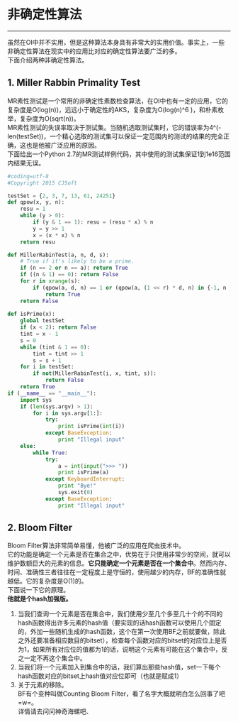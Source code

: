 # 非确定性算法  
***
虽然在OI中并不实用，但是这种算法本身具有非常大的实用价值。事实上，一些非确定性算法在现实中的应用比对应的确定性算法要广泛的多。  
下面介绍两种非确定性算法。  
## 1. Miller Rabbin Primality Test  
MR素性测试是一个常用的非确定性素数检查算法，在OI中也有一定的应用，它的复杂度是O(log(n))，远远小于确定性的AKS，复杂度为O(log(n)^6 )，和朴素枚举，复杂度为O(sqrt(n))。  
MR素性测试的失误率取决于测试集。当随机选取测试集时，它的错误率为4^(-len(testSet))，一个精心选取的测试集可以保证一定范围内的测试的结果的完全正确，这也是他被广泛应用的原因。  
下面给出一个Python 2.7的MR测试样例代码，其中使用的测试集保证1到1e16范围内结果无误。  

```python
#coding=utf-8
#Copyright 2015 CJSoft

testSet = {2, 3, 7, 13, 61, 24251}
def qpow(x, y, n):
	resu = 1
	while (y > 0):
		if (y & 1 == 1): resu = (resu * x) % n
		y = y >> 1
		x = (x * x) % n
	return resu

def MillerRabinTest(a, n, d, s):
	# True if it's likely to be a prime.
	if (n == 2 or n == a): return True
	if ((n & 1) == 0): return False
	for r in xrange(s):
		if (qpow(a, d, n) == 1 or (qpow(a, (1 << r) * d, n) in {-1, n - 1})):
			return True
	return False
	
def isPrime(x):
	global testSet
	if (x < 2): return False
	tint = x - 1
	s = 0
	while (tint & 1 == 0):
		tint = tint >> 1
		s = s + 1
	for i in testSet:
		if not(MillerRabinTest(i, x, tint, s)): 
			return False
	return True
if (__name__ == "__main__"):
	import sys
	if (len(sys.argv) > 1):
		for i in sys.argv[1:]:
            try:
    			print isPrime(int(i))
            except BaseException:
                print "Illegal input"
	else:
		while True:
			try:
				a = int(input(">>> "))
				print isPrime(a)
			except KeyboardInterrupt:
				print "Bye!"
				sys.exit(0)
			except BaseException:
				print "Illegal input"
```

## 2. Bloom Filter  
Bloom Filter算法非常简单易懂，他被广泛的应用在爬虫技术中。  
它的功能是确定一个元素是否在集合之中，优势在于只使用非常少的空间，就可以维护数额巨大的元素的信息。**它只能确定一个元素是否在一个集合中**。然而内存、时间、准确性三者往往在一定程度上是守恒的，使用越少的内存，BF的准确性就越低。它的复杂度是O(1)的。  
下面说一下它的原理。  
**他就是个hash加强版。**  
1. 当我们查询一个元素是否在集合中，我们使用少至几个多至几十个的不同的hash函数得出许多元素的hash值（要实现的话hash函数可以使用几个固定的，外加一些随机生成的hash函数，这个在第一次使用BF之前就要做，除此之外还要准备相应数目的bitset），检查每个函数对应的bitset的对应位上是否为1，如果所有对应位的值都为1的话，说明这个元素有可能在这个集合中，反之一定不再这个集合中。  
2. 当我们将一个元素加入到集合中的话，我们算出那些hash值，set一下每个hash函数对应的bitset上hash值对应位即可（也就是赋成1）  
3. 关于元素的移除。  
BF有个变种叫做Counting Bloom Filter，看了名字大概就明白怎么回事了吧=w=。  
详情请去问问神奇海螺吧、 
